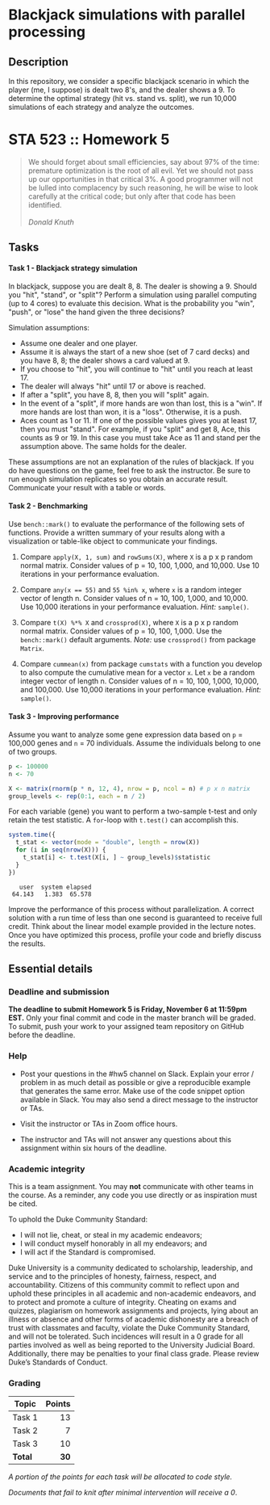 # Blackjack simulations with parallel processing

## Description

In this repository, we consider a specific blackjack scenario in
which the player (me, I suppose) is dealt two 8's, and the dealer
shows a 9. To determine the optimal strategy (hit vs. stand vs. split),
we run 10,000 simulations of each strategy and analyze the outcomes.

# STA 523 :: Homework 5

> We should forget about small efficiencies, say about 97% of the time:
premature optimization is the root of all evil. Yet we should not pass up our
opportunities in that critical 3%. A good programmer will not be lulled into
complacency by such reasoning, he will be wise to look carefully at the critical
code; but only after that code has been identified.<br/><br/>
*Donald Knuth*

## Tasks

#### Task 1 - Blackjack strategy simulation

In blackjack, suppose you are dealt 8, 8. The dealer is showing a 9. Should
you "hit", "stand", or "split"? Perform a simulation using parallel computing
(up to 4 cores) to evaluate this decision. What is the probability you "win",
"push", or "lose" the hand given the three decisions?

Simulation assumptions:

- Assume one dealer and one player.
- Assume it is always the start of a new shoe (set of 7 card decks) and you
  have 8, 8; the dealer shows a card valued at 9.
- If you choose to "hit", you will continue to "hit" until you reach at least
  17.
- The dealer will always "hit" until 17 or above is reached.
- If after a "split", you have 8, 8, then you will "split" again.
- In the event of a "split", if more hands are won than lost, this is a "win".
  If more hands are lost than won, it is a "loss". Otherwise, it is a push.
- Aces count as 1 or 11. If one of the possible values gives you at least 17,
  then you must "stand". For example, if you "split" and get 8, Ace, this
  counts as 9 or 19. In this case you must take Ace as 11 and stand per the
  assumption above. The same holds for the dealer.
  
These assumptions are not an explanation of the rules of blackjack. If you do
have questions on the game, feel free to ask the instructor. Be sure to run
enough simulation replicates so you obtain an accurate result. Communicate your
result with a table or words.

#### Task 2 - Benchmarking

Use `bench::mark()` to evaluate the performance of the following sets of
functions. Provide a written summary of your results along with a visualization
or table-like object to communicate your findings.

1. Compare `apply(X, 1, sum)` and `rowSums(X)`, where `X` is a p x p random
   normal matrix. Consider values of p = 10, 100, 1,000, and 10,000. Use 10
   iterations in your performance evaluation.

2. Compare `any(x == 55)` and `55 %in% x`, where `x` is a random integer
   vector of length n. Consider values of n = 10, 100, 1,000, and 10,000. Use
   10,000 iterations in your performance evaluation. *Hint:* `sample()`.

3. Compare `t(X) %*% X` and `crossprod(X)`, where `X` is a p x p random
   normal matrix. Consider values of p = 10, 100, 1,000. Use the
   `bench::mark()` default arguments. *Note:* use `crossprod()` from package
   `Matrix`.

4. Compare `cummean(x)` from package `cumstats` with a function you develop
   to also compute the cumulative mean for a vector `x`. Let `x` be a random
   integer vector of length n. Consider values of n = 10, 100, 1,000, 10,000,
   and 100,000. Use 10,000 iterations in your performance evaluation.
   *Hint:* `sample()`.

#### Task 3 - Improving performance

Assume you want to analyze some gene expression data based on `p` = 100,000
genes and `n` = 70 individuals. Assume the individuals belong to one of two
groups.

```r
p <- 100000
n <- 70

X <- matrix(rnorm(p * n, 12, 4), nrow = p, ncol = n) # p x n matrix
group_levels <- rep(0:1, each = n / 2)
```

For each variable (gene) you want to perform a two-sample t-test and only
retain the test statistic. A `for`-loop with `t.test()` can accomplish this.

```r
system.time({
  t_stat <- vector(mode = "double", length = nrow(X))
  for (i in seq(nrow(X))) {
    t_stat[i] <- t.test(X[i, ] ~ group_levels)$statistic
  }
})
```

```
   user  system elapsed
 64.143   1.383  65.578
```

Improve the performance of this process without parallelization.
A correct solution with a run time of less than one second is guaranteed to
receive full credit. Think about the linear model example provided in the
lecture notes. Once you have optimized this process, profile your code and
briefly discuss the results.

## Essential details

### Deadline and submission

**The deadline to submit Homework 5 is Friday, November 6 at 11:59pm EST.**
Only your final commit and code in the master branch will be graded.
To submit, push your work to your assigned team repository on GitHub before
the deadline.

### Help

- Post your questions in the #hw5 channel on Slack. Explain your error / problem
  in as much detail as possible or give a reproducible example that generates
  the same error. Make use of the code snippet option available in Slack. You
  may also send a direct message to the instructor or TAs.

- Visit the instructor or TAs in Zoom office hours.

- The instructor and TAs will not answer any questions about this assignment
 	within six hours of the deadline.

### Academic integrity

This is a team assignment. You may **not** communicate with other teams in the
course. As a reminder, any code you use directly or as inspiration must be
cited.

To uphold the Duke Community Standard:

- I will not lie, cheat, or steal in my academic endeavors;
- I will conduct myself honorably in all my endeavors; and
- I will act if the Standard is compromised.

Duke University is a community dedicated to scholarship, leadership, and
service and to the principles of honesty, fairness, respect, and accountability.
Citizens of this community commit to reflect upon and uphold these principles in
all academic and non-academic endeavors, and to protect and promote a culture of
integrity. Cheating on exams and quizzes, plagiarism on homework assignments and
projects, lying about an illness or absence and other forms of academic
dishonesty are a breach of trust with classmates and faculty, violate the Duke
Community Standard, and will not be tolerated. Such incidences will result in a
0 grade for all parties involved as well as being reported to the University
Judicial Board. Additionally, there may be penalties to your final class grade.
Please review Duke’s Standards of Conduct.

### Grading

| **Topic**                           | **Points** |
|-------------------------------------|-----------:|
| Task 1                              |         13 |
| Task 2                              |          7 |
| Task 3                              |         10 |
| **Total**                           |     **30** |

*A portion of the points for each task will be allocated to code style.*

*Documents that fail to knit after minimal intervention will receive a 0*.
